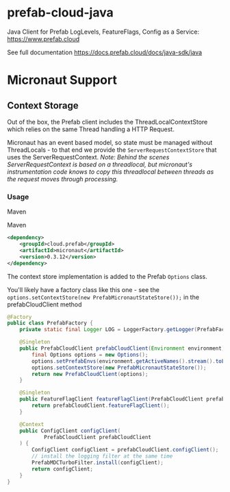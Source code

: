 # prefab-cloud-java
Java Client for Prefab LogLevels, FeatureFlags, Config as a Service: https://www.prefab.cloud

See full documentation https://docs.prefab.cloud/docs/java-sdk/java

# Micronaut Support

## Context Storage

Out of the box, the Prefab client includes the ThreadLocalContextStore which relies on the same Thread handling a HTTP Request. 

Micronaut has an event based model, so state must be managed without ThreadLocals - to that end we provide the `ServerRequestContextStore` that uses the ServerRequestContext. 
_Note: Behind the scenes ServerRequestContext is based on a threadlocal, but micronaut's instrumentation code knows to copy this threadlocal between threads as the request moves through processing._

### Usage

Maven

Maven
```xml
<dependency>
    <groupId>cloud.prefab</groupId>
    <artifactId>micronaut</artifactId>
    <version>0.3.12</version>
</dependency>
```

The context store implementation is added to the Prefab `Options` class.

You'll likely have a factory class like this one - see the `options.setContextStore(new PrefabMicronautStateStore());` in the prefabCloudClient method

```java
@Factory
public class PrefabFactory {
    private static final Logger LOG = LoggerFactory.getLogger(PrefabFactory.class);

    @Singleton
    public PrefabCloudClient prefabCloudClient(Environment environment) {
        final Options options = new Options();
        options.setPrefabEnvs(environment.getActiveNames().stream().toList());
        options.setContextStore(new PrefabMicronautStateStore());
        return new PrefabCloudClient(options);
    }

    @Singleton
    public FeatureFlagClient featureFlagClient(PrefabCloudClient prefabCloudClient) {
        return prefabCloudClient.featureFlagClient();
    }

    @Context
    public ConfigClient configClient(
            PrefabCloudClient prefabCloudClient
    ) {
        ConfigClient configClient = prefabCloudClient.configClient();
        // install the logging filter at the same time
        PrefabMDCTurboFilter.install(configClient);
        return configClient;
    }
}
```

